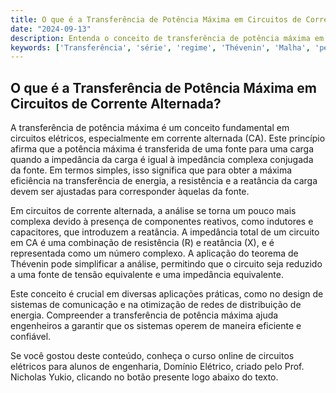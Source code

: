 ```yaml
---
title: O que é a Transferência de Potência Máxima em Circuitos de Corrente Alternada?
date: "2024-09-13"
description: Entenda o conceito de transferência de potência máxima em circuitos de corrente alternada e sua importância em engenharia elétrica.
keywords: ['Transferência', 'série', 'regime', 'Thévenin', 'Malha', 'período']
---
```


## O que é a Transferência de Potência Máxima em Circuitos de Corrente Alternada?

A transferência de potência máxima é um conceito fundamental em circuitos elétricos, especialmente em corrente alternada (CA). Este princípio afirma que a potência máxima é transferida de uma fonte para uma carga quando a impedância da carga é igual à impedância complexa conjugada da fonte. Em termos simples, isso significa que para obter a máxima eficiência na transferência de energia, a resistência e a reatância da carga devem ser ajustadas para corresponder àquelas da fonte.

Em circuitos de corrente alternada, a análise se torna um pouco mais complexa devido à presença de componentes reativos, como indutores e capacitores, que introduzem a reatância. A impedância total de um circuito em CA é uma combinação de resistência (R) e reatância (X), e é representada como um número complexo. A aplicação do teorema de Thévenin pode simplificar a análise, permitindo que o circuito seja reduzido a uma fonte de tensão equivalente e uma impedância equivalente.

Este conceito é crucial em diversas aplicações práticas, como no design de sistemas de comunicação e na otimização de redes de distribuição de energia. Compreender a transferência de potência máxima ajuda engenheiros a garantir que os sistemas operem de maneira eficiente e confiável.

Se você gostou deste conteúdo, conheça o curso online de circuitos elétricos para alunos de engenharia, Domínio Elétrico, criado pelo Prof. Nicholas Yukio, clicando no botão presente logo abaixo do texto.